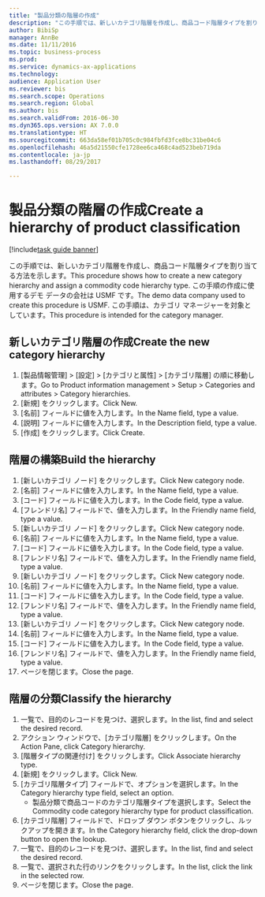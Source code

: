 ```yaml
--- 
title: "製品分類の階層の作成"
description: "この手順では、新しいカテゴリ階層を作成し、商品コード階層タイプを割り当てる方法を示します。"
author: BibiSp
manager: AnnBe
ms.date: 11/11/2016
ms.topic: business-process
ms.prod: 
ms.service: dynamics-ax-applications
ms.technology: 
audience: Application User
ms.reviewer: bis
ms.search.scope: Operations
ms.search.region: Global
ms.author: bis
ms.search.validFrom: 2016-06-30
ms.dyn365.ops.version: AX 7.0.0
ms.translationtype: HT
ms.sourcegitcommit: 663da58ef01b705c0c984fbfd3fce8bc31be04c6
ms.openlocfilehash: 46a5d21550cfe1728ee6ca468c4ad523beb719da
ms.contentlocale: ja-jp
ms.lasthandoff: 08/29/2017

---
```

# <a name="create-a-hierarchy-of-product-classification"></a><span data-ttu-id="6e5c6-103">製品分類の階層の作成</span><span class="sxs-lookup"><span data-stu-id="6e5c6-103">Create a hierarchy of product classification</span></span>

[!include[task guide banner](../../includes/task-guide-banner.md)]

<span data-ttu-id="6e5c6-104">この手順では、新しいカテゴリ階層を作成し、商品コード階層タイプを割り当てる方法を示します。</span><span class="sxs-lookup"><span data-stu-id="6e5c6-104">This procedure shows how to create a new category hierarchy and assign a commodity code hierarchy type.</span></span> <span data-ttu-id="6e5c6-105">この手順の作成に使用するデモ データの会社は USMF です。</span><span class="sxs-lookup"><span data-stu-id="6e5c6-105">The demo data company used to create this procedure is USMF.</span></span> <span data-ttu-id="6e5c6-106">この手順は、カテゴリ マネージャーを対象としています。</span><span class="sxs-lookup"><span data-stu-id="6e5c6-106">This procedure is intended for the category manager.</span></span>


## <a name="create-the-new-category-hierarchy"></a><span data-ttu-id="6e5c6-107">新しいカテゴリ階層の作成</span><span class="sxs-lookup"><span data-stu-id="6e5c6-107">Create the new category hierarchy</span></span>
1. <span data-ttu-id="6e5c6-108">[製品情報管理] > [設定] > [カテゴリと属性] > [カテゴリ階層] の順に移動します。</span><span class="sxs-lookup"><span data-stu-id="6e5c6-108">Go to Product information management > Setup > Categories and attributes > Category hierarchies.</span></span>
2. <span data-ttu-id="6e5c6-109">[新規] をクリックします。</span><span class="sxs-lookup"><span data-stu-id="6e5c6-109">Click New.</span></span>
3. <span data-ttu-id="6e5c6-110">[名前] フィールドに値を入力します。</span><span class="sxs-lookup"><span data-stu-id="6e5c6-110">In the Name field, type a value.</span></span>
4. <span data-ttu-id="6e5c6-111">[説明] フィールドに値を入力します。</span><span class="sxs-lookup"><span data-stu-id="6e5c6-111">In the Description field, type a value.</span></span>
5. <span data-ttu-id="6e5c6-112">[作成] をクリックします。</span><span class="sxs-lookup"><span data-stu-id="6e5c6-112">Click Create.</span></span>

## <a name="build-the-hierarchy"></a><span data-ttu-id="6e5c6-113">階層の構築</span><span class="sxs-lookup"><span data-stu-id="6e5c6-113">Build the hierarchy</span></span>
1. <span data-ttu-id="6e5c6-114">[新しいカテゴリ ノード] をクリックします。</span><span class="sxs-lookup"><span data-stu-id="6e5c6-114">Click New category node.</span></span>
2. <span data-ttu-id="6e5c6-115">[名前] フィールドに値を入力します。</span><span class="sxs-lookup"><span data-stu-id="6e5c6-115">In the Name field, type a value.</span></span>
3. <span data-ttu-id="6e5c6-116">[コード] フィールドに値を入力します。</span><span class="sxs-lookup"><span data-stu-id="6e5c6-116">In the Code field, type a value.</span></span>
4. <span data-ttu-id="6e5c6-117">[フレンドリ名] フィールドで、値を入力します。</span><span class="sxs-lookup"><span data-stu-id="6e5c6-117">In the Friendly name field, type a value.</span></span>
5. <span data-ttu-id="6e5c6-118">[新しいカテゴリ ノード] をクリックします。</span><span class="sxs-lookup"><span data-stu-id="6e5c6-118">Click New category node.</span></span>
6. <span data-ttu-id="6e5c6-119">[名前] フィールドに値を入力します。</span><span class="sxs-lookup"><span data-stu-id="6e5c6-119">In the Name field, type a value.</span></span>
7. <span data-ttu-id="6e5c6-120">[コード] フィールドに値を入力します。</span><span class="sxs-lookup"><span data-stu-id="6e5c6-120">In the Code field, type a value.</span></span>
8. <span data-ttu-id="6e5c6-121">[フレンドリ名] フィールドで、値を入力します。</span><span class="sxs-lookup"><span data-stu-id="6e5c6-121">In the Friendly name field, type a value.</span></span>
9. <span data-ttu-id="6e5c6-122">[新しいカテゴリ ノード] をクリックします。</span><span class="sxs-lookup"><span data-stu-id="6e5c6-122">Click New category node.</span></span>
10. <span data-ttu-id="6e5c6-123">[名前] フィールドに値を入力します。</span><span class="sxs-lookup"><span data-stu-id="6e5c6-123">In the Name field, type a value.</span></span>
11. <span data-ttu-id="6e5c6-124">[コード] フィールドに値を入力します。</span><span class="sxs-lookup"><span data-stu-id="6e5c6-124">In the Code field, type a value.</span></span>
12. <span data-ttu-id="6e5c6-125">[フレンドリ名] フィールドで、値を入力します。</span><span class="sxs-lookup"><span data-stu-id="6e5c6-125">In the Friendly name field, type a value.</span></span>
13. <span data-ttu-id="6e5c6-126">[新しいカテゴリ ノード] をクリックします。</span><span class="sxs-lookup"><span data-stu-id="6e5c6-126">Click New category node.</span></span>
14. <span data-ttu-id="6e5c6-127">[名前] フィールドに値を入力します。</span><span class="sxs-lookup"><span data-stu-id="6e5c6-127">In the Name field, type a value.</span></span>
15. <span data-ttu-id="6e5c6-128">[コード] フィールドに値を入力します。</span><span class="sxs-lookup"><span data-stu-id="6e5c6-128">In the Code field, type a value.</span></span>
16. <span data-ttu-id="6e5c6-129">[フレンドリ名] フィールドで、値を入力します。</span><span class="sxs-lookup"><span data-stu-id="6e5c6-129">In the Friendly name field, type a value.</span></span>
17. <span data-ttu-id="6e5c6-130">ページを閉じます。</span><span class="sxs-lookup"><span data-stu-id="6e5c6-130">Close the page.</span></span>

## <a name="classify-the-hierarchy"></a><span data-ttu-id="6e5c6-131">階層の分類</span><span class="sxs-lookup"><span data-stu-id="6e5c6-131">Classify the hierarchy</span></span>
1. <span data-ttu-id="6e5c6-132">一覧で、目的のレコードを見つけ、選択します。</span><span class="sxs-lookup"><span data-stu-id="6e5c6-132">In the list, find and select the desired record.</span></span>
2. <span data-ttu-id="6e5c6-133">アクション ウィンドウで、[カテゴリ階層] をクリックします。</span><span class="sxs-lookup"><span data-stu-id="6e5c6-133">On the Action Pane, click Category hierarchy.</span></span>
3. <span data-ttu-id="6e5c6-134">[階層タイプの関連付け] をクリックします。</span><span class="sxs-lookup"><span data-stu-id="6e5c6-134">Click Associate hierarchy type.</span></span>
4. <span data-ttu-id="6e5c6-135">[新規] をクリックします。</span><span class="sxs-lookup"><span data-stu-id="6e5c6-135">Click New.</span></span>
5. <span data-ttu-id="6e5c6-136">[カテゴリ階層タイプ] フィールドで、オプションを選択します。</span><span class="sxs-lookup"><span data-stu-id="6e5c6-136">In the Category hierarchy type field, select an option.</span></span>
    * <span data-ttu-id="6e5c6-137">製品分類で商品コードのカテゴリ階層タイプを選択します。</span><span class="sxs-lookup"><span data-stu-id="6e5c6-137">Select the Commodity code category hierarchy type for product classification.</span></span>  
6. <span data-ttu-id="6e5c6-138">[カテゴリ階層] フィールドで、ドロップ ダウン ボタンをクリックし、ルックアップを開きます。</span><span class="sxs-lookup"><span data-stu-id="6e5c6-138">In the Category hierarchy field, click the drop-down button to open the lookup.</span></span>
7. <span data-ttu-id="6e5c6-139">一覧で、目的のレコードを見つけ、選択します。</span><span class="sxs-lookup"><span data-stu-id="6e5c6-139">In the list, find and select the desired record.</span></span>
8. <span data-ttu-id="6e5c6-140">一覧で、選択された行のリンクをクリックします。</span><span class="sxs-lookup"><span data-stu-id="6e5c6-140">In the list, click the link in the selected row.</span></span>
9. <span data-ttu-id="6e5c6-141">ページを閉じます。</span><span class="sxs-lookup"><span data-stu-id="6e5c6-141">Close the page.</span></span>


